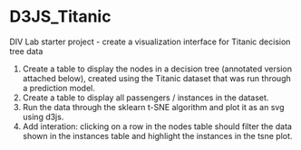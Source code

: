 # D3JS_Titanic
DIV Lab starter project - create a visualization interface for Titanic decision tree data

1. Create a table to display the nodes in a decision tree (annotated version attached below), created using the Titanic dataset that was run through a prediction model.
2. Create a table to display all passengers / instances in the dataset.
3. Run the data through the sklearn t-SNE algorithm and plot it as an svg using d3js.
4. Add interation: clicking on a row in the nodes table should filter the data shown in the instances table and highlight the instances in the tsne plot.
